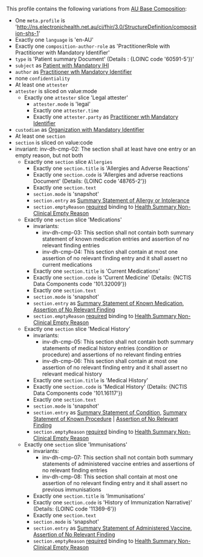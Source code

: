 This profile contains the following variations from [AU Base Composition](http://build.fhir.org/ig/hl7au/au-fhir-base/StructureDefinition-au-composition.html):

* One `meta.profile` is 'http://ns.electronichealth.net.au/ci/fhir/3.0/StructureDefinition/composition-shs-1'
* Exactly one `language` is 'en-AU'
* Exactly one `composition-author-role` as 'PractitionerRole with Practitioner with Mandatory Identifier'
* `type` is 'Patient summary Document' (Details : {LOINC code '60591-5'})'
* `subject` as [Patient with Mandatory IHI](StructureDefinition-patient-ihi-1.html) 
* `author` as [Practitioner wth Mandatory Identifier](StructureDefinition-practitioner-ident-1.html)
* none `confidentiality`
* At least one `attester` 
* `attester` is sliced on value:mode
    * Exactly one `attester` slice 'Legal attester'
        *  `attester.mode` is 'legal'
        *  Exactly one `attester.time`
        *  Exactly one `attester.party` as [Practitioner wth Mandatory Identifier](StructureDefinition-practitioner-ident-1.html)
* `custodian` as [Organization with Mandatory Identifier](StructureDefinition-organization-ident-1)
* At least one `section`
* `section` is sliced on value:code
* invariant: inv-dh-cmp-02: The section shall at least have one entry or an empty reason, but not both
    * Exactly one `section` slice `Allergies`
        * Exactly one `section.title` is 'Allergies and Adverse Reactions'
        * Exactly one `section.code` is 'Allergies and adverse reactions Document' (Details: {LOINC code '48765-2'})
        * Exactly one `section.text`
        * `section.mode` is 'snapshot'
        * `section.entry` as [Summary Statement of Allergy or Intolerance](StructureDefinition-allergyintolerance-summary-1)
        * `section.emptyReason` [required](http://hl7.org/fhir/STU3/terminologies.html#required) binding to [Health Summary Non-Clinical Empty Reason](https://healthterminologies.gov.au/fhir/ValueSet/health-summary-non-clinical-empty-reason-1)
    * Exactly one `section` slice  'Medications'
        * invariants: 
            * inv-dh-cmp-03: This section shall not contain both summary statement of known medication entries and assertion of no relevant finding entries
            * inv-dh-cmp-04: This section shall contain at most one assertion of no relevant finding entry and it shall assert no current medications    
        * Exactly one `section.title` is 'Current Medications'
        *  Exactly one `section.code` is 'Current Medicine' (Details: {NCTIS Data Components code '101.32009'})
        *  Exactly one `section.text`
        *  `section.mode` is 'snapshot'
        *  `section.entry` as [Summary Statement of Known Medication](StructureDefinition-medicationstatement-summary-1), [Assertion of No Relevant Finding](StructureDefinition-observation-norelevantfinding-1)
        *  `section.emptyReason` [required](http://hl7.org/fhir/STU3/terminologies.html#required) binding to [Health Summary Non-Clinical Empty Reason](https://healthterminologies.gov.au/fhir/ValueSet/health-summary-non-clinical-empty-reason-1)
    * Exactly one `section` slice  'Medical History'
        * invariants: 
            * inv-dh-cmp-05: This section shall not contain both summary statements of medical history entries (condition or procedure) and assertions of no relevant finding entries
            * inv-dh-cmp-06: This section shall contain at most one assertion of no relevant finding entry and it shall assert no relevant medical history  
        *  Exactly one `section.title` is 'Medical History'
        *  Exactly one `section.code` is 'Medical History' (Details: {NCTIS Data Components code '101.16117'})
        * Exactly one `section.text`
        *  `section.mode` is 'snapshot'
        * `section.entry` as [Summary Statement of Condition](StructureDefinition-condition-summary-1), [Summary Statement of Known Procedure](StructureDefinition-procedure-summary-1) | [Assertion of No Relevant Finding](StructureDefinition-observation-norelevantfinding-1)
        *  `section.emptyReason` [required](http://hl7.org/fhir/STU3/terminologies.html#required) binding to [Health Summary Non-Clinical Empty Reason](https://healthterminologies.gov.au/fhir/ValueSet/health-summary-non-clinical-empty-reason-1)
    * Exactly one `section` slice  'Immunisations'
        * invariants:
            * inv-dh-cmp-07: This section shall not contain both summary statements of administered vaccine entries and assertions of no relevant finding entries
            * inv-dh-cmp-08: This section shall contain at most one assertion of no relevant finding entry and it shall assert no previous immunisations
        *  Exactly one `section.title` is 'Immunisations'
        *  Exactly one `section.code` is 'History of Immunization Narrative)' (Details: {LOINC code '11369-6'})
        *  Exactly one `section.text`
        *  `section.mode` is 'snapshot'
        *  `section.entry` as [Summary Statement of Administered Vaccine](StructureDefinition-immunization-summary-administration-1), [Assertion of No Relevant Finding](StructureDefinition-observation-norelevantfinding-1)
        * `section.emptyReason` [required](http://hl7.org/fhir/STU3/terminologies.html#required) binding to [Health Summary Non-Clinical Empty Reason](https://healthterminologies.gov.au/fhir/ValueSet/health-summary-non-clinical-empty-reason-1)